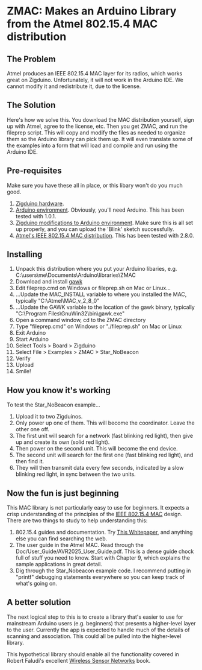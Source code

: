 # ZMAC: Makes an Arduino Library from the Atmel 802.15.4 MAC distribution

## The Problem

Atmel produces an IEEE 802.15.4 MAC layer for its radios, which works great on Zigduino.  Unfortunately, it will not work in the Arduino IDE.  We cannot modify it and redistribute it, due to the license.

## The Solution

Here's how we solve this.  You download the MAC distribution yourself, sign up with Atmel, agree to the license, etc.  Then you get ZMAC, and run the fileprep script.  This will copy and modify the files as needed to organize them so the Arduino library can pick them up.  It will even translate some of the examples into a form that will load and compile and run using the Arduino IDE.

## Pre-requisites 

Make sure you have these all in place, or this libary won't do you much good.

1. [Zigduino hardware](http://www.logos-electro.com/zigduino/).
1. [Arduino environment](http://www.arduino.cc/download/).  Obviously, you'll need Arduino.  This has been tested with 1.0.1.
1. [Zigduino modifications to Arduino environment](https://github.com/logos-electromechanical/Zigduino).  Make sure this is all set up properly, and you can upload the 'Blink' sketch successfully.
1. [Atmel's IEEE 802.15.4 MAC distribution](http://www.atmel.com/tools/ieee802_15_4mac.aspx).  This has been tested with 2.8.0.

## Installing

1. Unpack this distribution where you put your Arduino libaries, e.g. C:\users\me\Documents\Arduino\libraries\ZMAC
1. Download and install [gawk](http://gnuwin32.sourceforge.net/packages/gawk.htm)
1. Edit fileprep.cmd on Windows or fileprep.sh on Mac or Linux...
1. ...Update the MAC\_INSTALL variable to where you installed the MAC, typically "C:\Atmel\MAC\_v\_2\_8\_0"
1. ...Update the GAWK variable to the location of the gawk binary, typically "C:\Program Files\GnuWin32\bin\gawk.exe"
1. Open a command window, cd to the ZMAC directory
1. Type "fileprep.cmd" on Windows or "./fileprep.sh" on Mac or Linux
1. Exit Arduino
1. Start Arduino
1. Select Tools > Board > Zigduino
1. Select File > Examples > ZMAC > Star\_NoBeacon
1. Verify
1. Upload
1. Smile!

## How you know it's working

To test the Star\_NoBeacon example...

1. Upload it to two Zigduinos.
1. Only power up one of them.  This will become the coordinator.  Leave the other one off.
1. The first unit will search for a network (fast blinking red light), then give up and create its own (solid red light).
1. Then power on the second unit.  This will become the end device.
1. The second unit will search for the first one (fast blinking red light), and then find it.
1. They will then transmit data every few seconds, indicated by a slow blinking red light, in sync between the two units.

## Now the fun is just beginning

This MAC library is not particularly easy to use for beginners.  It expects a crisp understanding of the principles of the [IEEE 802.15.4 MAC](http://en.wikipedia.org/wiki/IEEE_802.15.4-2006) design.  There are two things to study to help understanding this:

1. 802.15.4 guides and documentation.  Try [This Whitepaper](http://www.daintree.net/downloads/whitepapers/understanding_sensor_networking_whitepaper.pdf?04689c51410dea3ab5cc32b2b01c7ae7=244dd3e55128d9329468ba2e55b08fec), and anything else you can find searching the web.
1. The user guide in the Atmel MAC.  Read through the Doc/User\_Guide/AVR2025\_User\_Guide.pdf.  This is a dense guide chock full of stuff you need to know.  Start with Chapter 9, which explains the sample applications in great detail.
1. Dig through the Star\_Nobeacon example code.  I recommend putting in "printf" debugging statements everywhere so you can keep track of what's going on.

## A better solution

The next logical step to this is to create a library that's easier to use for mainstream Arduino users (e.g. beginners) that presents a higher-level layer to the user.  Currently the app is expected to handle much of the details of scanning and association.  This could all be pulled into the higher-level library.

This hypothetical library should enable all the functionality covered in Robert Faludi's excellent [Wireless Sensor Networks](http://www.faludi.com/bwsn/) book.
